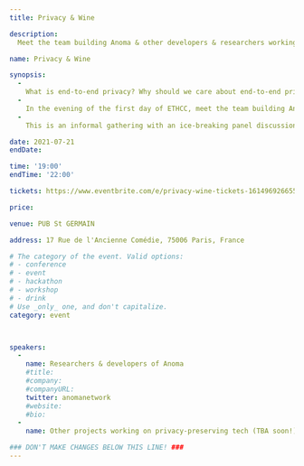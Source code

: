 ```yaml
---
title: Privacy & Wine

description: 
  Meet the team building Anoma & other developers & researchers working on open-source privacy-preserving / -enhancing technology

name: Privacy & Wine

synopsis:
  -
    What is end-to-end privacy? Why should we care about end-to-end privacy? What is being built and/or needs to be built to achieve it?
  -
    In the evening of the first day of ETHCC, meet the team building Anoma, developers, and researchers working on other protocols and open-source technology that aim to make privacy-preserving technologies accessible for as many as possible.
  -
    This is an informal gathering with an ice-breaking panel discussion on end-to-end privacy. Meet with folks driven by making an alternative end-state possible, where surveillance capitalism and financial systems are not susceptible to capture by nation states– motifs that are best combined with a glass of wine - or any other fermented, distilled drinks or combinations of the latter are also provided.

date: 2021-07-21
endDate:

time: '19:00'
endTime: '22:00'

tickets: https://www.eventbrite.com/e/privacy-wine-tickets-161496926655

price: 

venue: PUB St GERMAIN

address: 17 Rue de l'Ancienne Comédie, 75006 Paris, France

# The category of the event. Valid options:
# - conference
# - event
# - hackathon
# - workshop
# - drink
# Use _only_ one, and don't capitalize.
category: event



speakers:
  -
    name: Researchers & developers of Anoma
    #title: 
    #company: 
    #companyURL: 
    twitter: anomanetwork
    #website:
    #bio: 
  -
    name: Other projects working on privacy-preserving tech (TBA soon!)

### DON'T MAKE CHANGES BELOW THIS LINE! ###
---
```

<!-- ### DON'T MAKE CHANGES BELOW THIS LINE! ### -->

<Event-Content/>
